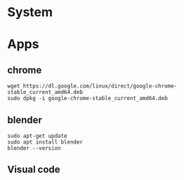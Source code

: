 # System


# Apps

## chrome
```
wget https://dl.google.com/linux/direct/google-chrome-stable_current_amd64.deb
sudo dpkg -i google-chrome-stable_current_amd64.deb
```
## blender
```
sudo apt-get update
sudo apt install blender
blender --version
```
## Visual code
